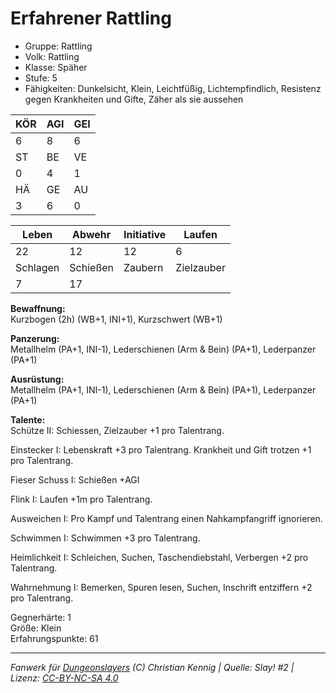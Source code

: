 # Erfahrener Rattling  
- Gruppe: Rattling  
- Volk: Rattling  
- Klasse: Späher  
- Stufe: 5  
- Fähigkeiten: Dunkelsicht, Klein, Leichtfüßig, Lichtempfindlich, Resistenz gegen Krankheiten und Gifte, Zäher als sie aussehen  


| KÖR | AGI | GEI |  
| --- | --- | --- |  
| 6   | 8   | 6   |
| ST  | BE  | VE  |  
| 0   | 4   | 1   |
| HÄ  | GE  | AU  |  
| 3   | 6   | 0   |


| Leben    | Abwehr   | Initiative | Laufen     |
| -------- | -------- | ---------- | ---------- |
| 22       | 12       | 12         | 6          |
| Schlagen | Schießen | Zaubern    | Zielzauber |
| 7        | 17       |            |            |

**Bewaffnung:**  
Kurzbogen (2h) (WB+1, INI+1), Kurzschwert (WB+1)

**Panzerung:**  
Metallhelm (PA+1, INI-1), Lederschienen (Arm & Bein) (PA+1), Lederpanzer (PA+1)

**Ausrüstung:**  
Metallhelm (PA+1, INI-1), Lederschienen (Arm & Bein) (PA+1), Lederpanzer (PA+1)

**Talente:**  
Schütze II: Schiessen, Zielzauber +1 pro Talentrang. 

Einstecker I: Lebenskraft +3 pro Talentrang. Krankheit und Gift trotzen +1 pro Talentrang. 

Fieser Schuss I: Schießen +AGI 

Flink I: Laufen +1m pro Talentrang. 

Ausweichen I: Pro Kampf und Talentrang einen Nahkampfangriff ignorieren. 

Schwimmen I: Schwimmen +3 pro Talentrang. 

Heimlichkeit I: Schleichen, Suchen, Taschendiebstahl, Verbergen +2 pro Talentrang. 

Wahrnehmung I: Bemerken, Spuren lesen, Suchen, Inschrift entziffern +2 pro Talentrang. 


Gegnerhärte: 1  
Größe: Klein  
Erfahrungspunkte: 61  



___
*Fanwerk für [Dungeonslayers](https://www.dungeonslayers.net/) (C) Christian Kennig | Quelle: Slay! #2 | Lizenz: [CC-BY-NC-SA 4.0](https://creativecommons.org/licenses/by-nc-sa/4.0/deed.de)*